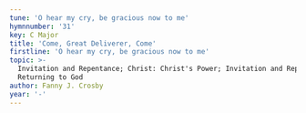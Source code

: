 ```yaml
---
tune: 'O hear my cry, be gracious now to me'
hymnnumber: '31'
key: C Major
title: 'Come, Great Deliverer, Come'
firstline: 'O hear my cry, be gracious now to me'
topic: >-
  Invitation and Repentance; Christ: Christ's Power; Invitation and Repentance:
  Returning to God
author: Fanny J. Crosby
year: '-'
---
```

